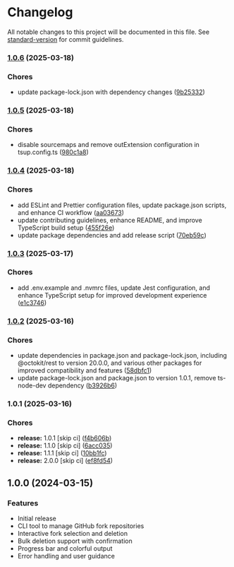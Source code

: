 # Changelog

All notable changes to this project will be documented in this file. See [standard-version](https://github.com/conventional-changelog/standard-version) for commit guidelines.

### [1.0.6](https://github.com/bismarkhenao/forkaway/compare/v1.0.5...v1.0.6) (2025-03-18)


### Chores

* update package-lock.json with dependency changes ([9b25332](https://github.com/bismarkhenao/forkaway/commit/9b25332c9ceb47119dfbfcd7fe724b34ed7245ff))

### [1.0.5](https://github.com/bismarkhenao/forkaway/compare/v1.0.4...v1.0.5) (2025-03-18)


### Chores

* disable sourcemaps and remove outExtension configuration in tsup.config.ts ([980c1a8](https://github.com/bismarkhenao/forkaway/commit/980c1a84319949dd501585830878ca946e59a055))

### [1.0.4](https://github.com/bismarkhenao/forkaway/compare/v1.0.3...v1.0.4) (2025-03-18)


### Chores

* add ESLint and Prettier configuration files, update package.json scripts, and enhance CI workflow ([aa03673](https://github.com/bismarkhenao/forkaway/commit/aa03673e736c90695c558a88bc916bb3c7b4888c))
* update contributing guidelines, enhance README, and improve TypeScript build setup ([455f26e](https://github.com/bismarkhenao/forkaway/commit/455f26effa99890d62c5ecb7e6aec63ee0660260))
* update package dependencies and add release script ([70eb59c](https://github.com/bismarkhenao/forkaway/commit/70eb59c0c0fcd589eb9a4ded00bc98497ad184d5))

### [1.0.3](https://github.com/bismarkhenao/forkaway/compare/v1.0.2...v1.0.3) (2025-03-17)


### Chores

* add .env.example and .nvmrc files, update Jest configuration, and enhance TypeScript setup for improved development experience ([e1c3746](https://github.com/bismarkhenao/forkaway/commit/e1c3746e79a0a67d26bfdf4e727ccc6ce12e317e))

### [1.0.2](https://github.com/bismarkhenao/forkaway/compare/v1.0.1...v1.0.2) (2025-03-16)


### Chores

* update dependencies in package.json and package-lock.json, including @octokit/rest to version 20.0.0, and various other packages for improved compatibility and features ([58dbfc1](https://github.com/bismarkhenao/forkaway/commit/58dbfc1ec68d085948b6f60ad5652e913a52720a))
* update package-lock.json and package.json to version 1.0.1, remove ts-node-dev dependency ([b3926b6](https://github.com/bismarkhenao/forkaway/commit/b3926b62f1a3e94e14632669b742f8575ef8f05c))

### 1.0.1 (2025-03-16)


### Chores

* **release:** 1.0.1 [skip ci] ([f4b606b](https://github.com/bismarkhenao/forkaway/commit/f4b606b0958295e21b34dabf4a359e0da210faf0))
* **release:** 1.1.0 [skip ci] ([6acc035](https://github.com/bismarkhenao/forkaway/commit/6acc035828368a6e9cf7d7e968b77b3c067bc67b))
* **release:** 1.1.1 [skip ci] ([10bb1fc](https://github.com/bismarkhenao/forkaway/commit/10bb1fcefc5e224c3e2f1e8c8138ae3f1ce032f8))
* **release:** 2.0.0 [skip ci] ([ef8fd54](https://github.com/bismarkhenao/forkaway/commit/ef8fd540eff3b70d39eeadf87c9e89c45621babf))

## 1.0.0 (2024-03-15)

### Features

* Initial release
* CLI tool to manage GitHub fork repositories
* Interactive fork selection and deletion
* Bulk deletion support with confirmation
* Progress bar and colorful output
* Error handling and user guidance 